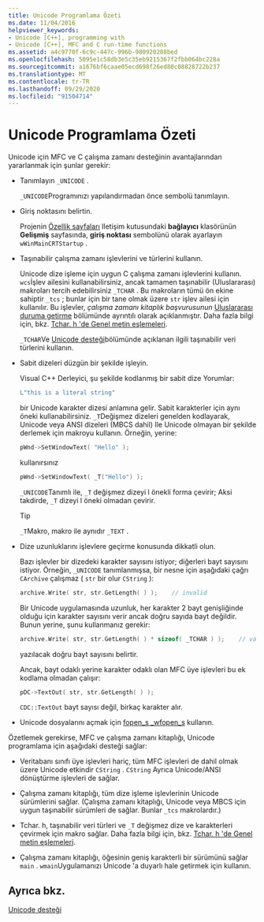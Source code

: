 ```yaml
---
title: Unicode Programlama Özeti
ms.date: 11/04/2016
helpviewer_keywords:
- Unicode [C++], programming with
- Unicode [C++], MFC and C run-time functions
ms.assetid: a4c9770f-6c9c-447c-996b-980920288bed
ms.openlocfilehash: 5095e1c58db3e5c35eb9215367f2fbb064bc228a
ms.sourcegitcommit: a1676bf6caae05ecd698f26ed80c08828722b237
ms.translationtype: MT
ms.contentlocale: tr-TR
ms.lasthandoff: 09/29/2020
ms.locfileid: "91504714"
---
```

# <a name="unicode-programming-summary"></a>Unicode Programlama Özeti

Unicode için MFC ve C çalışma zamanı desteğinin avantajlarından yararlanmak için şunlar gerekir:

- Tanımlayın `_UNICODE` .

   `_UNICODE`Programınızı yapılandırmadan önce sembolü tanımlayın.

- Giriş noktasını belirtin.

   Projenin [Özellik sayfaları](../build/reference/property-pages-visual-cpp.md) Iletişim kutusundaki **bağlayıcı** klasörünün **Gelişmiş** sayfasında, **giriş noktası** sembolünü olarak ayarlayın `wWinMainCRTStartup` .

- Taşınabilir çalışma zamanı işlevlerini ve türlerini kullanın.

   Unicode dize işleme için uygun C çalışma zamanı işlevlerini kullanın. `wcs`İşlev ailesini kullanabilirsiniz, ancak tamamen taşınabilir (Uluslararası) makroları tercih edebilirsiniz `_TCHAR` . Bu makroların tümü ön ekine sahiptir `_tcs` ; bunlar için bir tane olmak üzere `str` işlev ailesi için kullanılır. Bu işlevler, *çalışma zamanı kitaplık başvurusunun* [Uluslararası duruma getirme](../c-runtime-library/internationalization.md) bölümünde ayrıntılı olarak açıklanmıştır. Daha fazla bilgi için, bkz. [Tchar. h 'de Genel metin eşlemeleri](../text/generic-text-mappings-in-tchar-h.md).

   `_TCHAR`Ve [Unicode desteği](../text/support-for-unicode.md)bölümünde açıklanan ilgili taşınabilir veri türlerini kullanın.

- Sabit dizeleri düzgün bir şekilde işleyin.

   Visual C++ Derleyici, şu şekilde kodlanmış bir sabit dize Yorumlar:

    ```cpp
    L"this is a literal string"
    ```

   bir Unicode karakter dizesi anlamına gelir. Sabit karakterler için aynı öneki kullanabilirsiniz. `_T`Değişmez dizeleri genelden kodlayarak, Unicode veya ANSI dizeleri (MBCS dahil) Ile Unicode olmayan bir şekilde derlemek için makroyu kullanın. Örneğin, yerine:

    ```cpp
    pWnd->SetWindowText( "Hello" );
    ```

   kullanırsınız

    ```cpp
    pWnd->SetWindowText( _T("Hello") );
    ```

   `_UNICODE`Tanımlı ile, `_T` değişmez dizeyi l önekli forma çevirir; Aksi takdirde, `_T` dizeyi l öneki olmadan çevirir.

    > [!TIP]
    >  `_T`Makro, makro ile aynıdır `_TEXT` .

- Dize uzunluklarını işlevlere geçirme konusunda dikkatli olun.

   Bazı işlevler bir dizedeki karakter sayısını istiyor; diğerleri bayt sayısını istiyor. Örneğin, `_UNICODE` tanımlanmışsa, bir nesne için aşağıdaki çağrı `CArchive` çalışmaz ( `str` bir olur `CString` ):

    ```cpp
    archive.Write( str, str.GetLength( ) );    // invalid
    ```

   Bir Unicode uygulamasında uzunluk, her karakter 2 bayt genişliğinde olduğu için karakter sayısını verir ancak doğru sayıda bayt değildir. Bunun yerine, şunu kullanmanız gerekir:

    ```cpp
    archive.Write( str, str.GetLength( ) * sizeof( _TCHAR ) );    // valid
    ```

   yazılacak doğru bayt sayısını belirtir.

   Ancak, bayt odaklı yerine karakter odaklı olan MFC üye işlevleri bu ek kodlama olmadan çalışır:

    ```cpp
    pDC->TextOut( str, str.GetLength( ) );
    ```

   `CDC::TextOut` bayt sayısı değil, birkaç karakter alır.

- Unicode dosyalarını açmak için [fopen_s _wfopen_s](../c-runtime-library/reference/fopen-s-wfopen-s.md) kullanın.

Özetlemek gerekirse, MFC ve çalışma zamanı kitaplığı, Unicode programlama için aşağıdaki desteği sağlar:

- Veritabanı sınıfı üye işlevleri hariç, tüm MFC işlevleri de dahil olmak üzere Unicode etkindir `CString` . `CString` Ayrıca Unicode/ANSI dönüştürme işlevleri de sağlar.

- Çalışma zamanı kitaplığı, tüm dize işleme işlevlerinin Unicode sürümlerini sağlar. (Çalışma zamanı kitaplığı, Unicode veya MBCS için uygun taşınabilir sürümleri de sağlar. Bunlar `_tcs` makrolardır.)

- Tchar. h, taşınabilir veri türleri ve `_T` değişmez dize ve karakterleri çevirmek için makro sağlar. Daha fazla bilgi için, bkz. [Tchar. h 'de Genel metin eşlemeleri](../text/generic-text-mappings-in-tchar-h.md).

- Çalışma zamanı kitaplığı, öğesinin geniş karakterli bir sürümünü sağlar `main` . `wmain`Uygulamanızı Unicode 'a duyarlı hale getirmek için kullanın.

## <a name="see-also"></a>Ayrıca bkz.

[Unicode desteği](../text/support-for-unicode.md)
